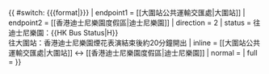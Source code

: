 {{ #switch: {{{format|}}}
  | endpoint1 = [[大圍站公共運輸交匯處|大圍站]]
  | endpoint2 = [[香港迪士尼樂園度假區|迪士尼樂園]]
  | direction = 2
  | status = 往迪士尼樂園：{{HK Bus Status|H}}<br>往大圍站：香港迪士尼樂園煙花表演結束後約20分鐘開出
  | inline = [[大圍站公共運輸交匯處|大圍站]] ↔ [[香港迪士尼樂園度假區|迪士尼樂園]]
  | normal =
  | full =
}}